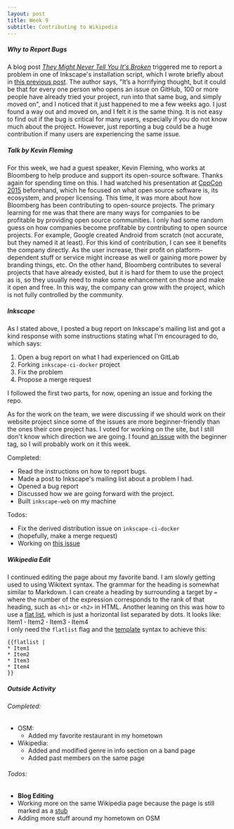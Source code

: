 ```yaml
---
layout: post
title: Week 9
subtitle: Contributing to Wikipedia
---
```



##### Why to Report Bugs
A blog post *[They Might Never Tell You It's Broken][WHY_TO_REPORT_BUGS]*
triggered me to report a problem in one of Inkscape's installation script, which 
I wrote briefly about in [this previous post][WEEK7]. The author says, "It’s a 
horrifying thought, but it could be that for every one person who opens an issue 
on GitHub, 100 or more people have already tried your project, run into that 
same bug, and simply moved on", and I noticed that it just happened to me a few
weeks ago. I just found a way out and moved on, and I felt it is the same thing.
It is not easy to find out if the bug is critical for many users, especially if
you do not know much about the project. However, just reporting a bug could be a
huge contribution if many users are experiencing the same issue.


##### Talk by Kevin Fleming
For this week, we had a guest speaker, Kevin Fleming, who works at Bloomberg to 
help produce and support its open-source software. Thanks again for spending 
time on this. I had watched his presentation at [CppCon 2015][CPP_CON] 
beforehand, which he focused on what open source software is, its ecosystem, 
and proper licensing. This time, it was more about how Bloomberg has 
been contributing to open-source projects. The primary learning for me was that
there are many ways for companies to be profitable by providing open source 
communities. I only had some random guess on how companies become profitable by 
contributing to open source projects. For example, Google created Android from 
scratch (not accurate, but they named it at least). For this kind of 
contribution, I can see it benefits the company directly. As the user 
increase, their profit on platform-dependent stuff or service might increase as 
well or gaining more power by branding things, etc. On the other hand, Bloomberg
contributes to several projects that have already existed, but it is hard for 
them to use the project as is, so they usually need to make some enhancement on 
those and make it open and free. In this way, the company can grow with the 
project, which is not fully controlled by the community.


##### Inkscape
As I stated above, I posted a bug report on Inkscape's mailing list and got a
kind response with some instructions stating what I'm encouraged to do, which
says:
1. Open a bug report on what I had experienced on GitLab
1. Forking `inkscape-ci-docker` project
1. Fix the problem
1. Propose a merge request

I followed the first two parts, for now, opening an issue and forking the repo.

As for the work on the team, we were discussing if we should work on 
their website project since some of the issues are more beginner-friendly than 
the ones their core project has. I voted for working on the site, but I still 
don't know which direction we are going. I found [an issue][issue_472] with the
beginner tag, so I will probably work on it this week.

Completed:
- Read the instructions on how to report bugs.
- Made a post to Inkscape's mailing list about a problem I had.
- Opened a bug report
- Discussed how we are going forward with the project.
- Built `inkscape-web` on my machine

Todos:
- Fix the derived distribution issue on `inkscape-ci-docker`
- (hopefully, make a merge request)
- Working on [this issue][issue_472]


##### Wikipedia Edit
I continued editing the page about my favorite band. I am slowly getting used
to using Wikitext syntax. The grammar for the heading is somewhat similar to
Markdown. I can create a heading by surrounding a target by `=` where the number
of the expression corresponds to the rank of that heading, such as `<h1>` or 
`<h2>` in HTML. Another leaning on this was how to use a [flat list][FLAT_LIST], 
which is just a horizontal list separated by dots. It looks like:  
Item1 **&#183;** Item2 **&#183;** Item3 **&#183;** Item4  
I only need the `flatlist` flag and the [template][TEMPLATE] syntax to
achieve this:
```wikitext
{{flatlist |
* Item1 
* Item2 
* Item3 
* Item4 
}}
```



##### Outside Activity
###### Completed:
- OSM:
  - Added my favorite restaurant in my hometown
- Wikipedia:
  - Added and modified genre in info section on a band page
  - Added past members on the same page 

###### Todos:
- **Blog Editing**
- Working more on the same Wikipedia page because the page is still marked as
a [stub][STUB]
- Adding more stuff around my hometown on OSM
  

[WHY_TO_REPORT_BUGS]: https://pointersgonewild.com/2019/11/02/they-might-never-tell-you-its-broken/
[CPP_CON]: https://www.youtube.com/watch?v=n2GhS-u-5FA
[FLAT_LIST]: https://en.wikipedia.org/wiki/Template:Flatlist
[TEMPLATE]: https://en.wikipedia.org/wiki/Wikipedia:Transclusion
[ISSUE_472]: https://gitlab.com/inkscape/inkscape-web/-/issues/472
[WEEK7]: https://hunter-college-ossd-spr-2020.github.io/Ks5810-weekly/week06/
[STUB]: https://en.wikipedia.org/wiki/Wikipedia:Stub
